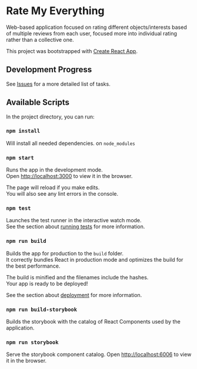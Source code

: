 # Rate My Everything

Web-based application focused on rating different objects/interests based of multiple reviews from each user, focused more into individual rating rather than a collective one.

This project was bootstrapped with [Create React App](https://github.com/facebook/create-react-app).

## Development Progress
See [Issues](https://github.com/cristiadu/rate-my-everything/issues) for a more detailed list of tasks.

## Available Scripts

In the project directory, you can run:

### `npm install`
Will install all needed dependencies. on `node_modules`

### `npm start`

Runs the app in the development mode.\
Open [http://localhost:3000](http://localhost:3000) to view it in the browser.

The page will reload if you make edits.\
You will also see any lint errors in the console.

### `npm test`

Launches the test runner in the interactive watch mode.\
See the section about [running tests](https://facebook.github.io/create-react-app/docs/running-tests) for more information.

### `npm run build`

Builds the app for production to the `build` folder.\
It correctly bundles React in production mode and optimizes the build for the best performance.

The build is minified and the filenames include the hashes.\
Your app is ready to be deployed!

See the section about [deployment](https://facebook.github.io/create-react-app/docs/deployment) for more information.

### `npm run build-storybook`

Builds the storybook with the catalog of React Components used by the application.

### `npm run storybook`

Serve the storybook component catalog.
Open [http://localhost:6006](http://localhost:6006) to view it in the browser.
